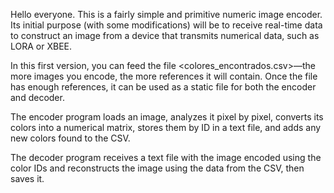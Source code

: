 Hello everyone. This is a fairly simple and primitive numeric image encoder.
Its initial purpose (with some modifications) will be to receive real-time data to construct an image from a device that transmits numerical data, such as LORA or XBEE.

In this first version, you can feed the file <colores_encontrados.csv>—the more images you encode, the more references it will contain. Once the file has enough references, it can be used as a static file for both the encoder and decoder.

The encoder program loads an image, analyzes it pixel by pixel, converts its colors into a numerical matrix, stores them by ID in a text file, and adds any new colors found to the CSV.

The decoder program receives a text file with the image encoded using the color IDs and reconstructs the image using the data from the CSV, then saves it.

